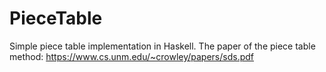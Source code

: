 # PieceTable
Simple piece table implementation in Haskell.
The paper of the piece table method:
https://www.cs.unm.edu/~crowley/papers/sds.pdf
